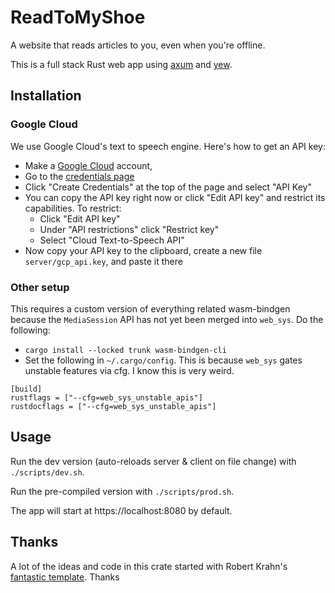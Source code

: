 # ReadToMyShoe

A website that reads articles to you, even when you're offline.

This is a full stack Rust web app using [axum](https://github.com/tokio-rs/axum) and [yew](https://yew.rs/).

## Installation

### Google Cloud

We use Google Cloud's text to speech engine. Here's how to get an API key:

* Make a [Google Cloud](https://cloud.google.com) account,
* Go to the [credentials page](https://console.cloud.google.com/apis/credentials)
* Click "Create Credentials" at the top of the page and select "API Key"
* You can copy the API key right now or click "Edit API key" and restrict its capabilities. To restrict:
    * Click "Edit API key"
    * Under "API restrictions" click "Restrict key"
    * Select "Cloud Text-to-Speech API"
* Now copy your API key to the clipboard, create a new file `server/gcp_api.key`, and paste it there

### Other setup

This requires a custom version of everything related wasm-bindgen because the `MediaSession` API has not yet been merged into `web_sys`. Do the following:

* `cargo install --locked trunk wasm-bindgen-cli`
* Set the following in `~/.cargo/config`. This is because `web_sys` gates unstable features via cfg. I know this is very weird.
```
[build]
rustflags = ["--cfg=web_sys_unstable_apis"]
rustdocflags = ["--cfg=web_sys_unstable_apis"]
```

## Usage

Run the dev version (auto-reloads server & client on file change) with `./scripts/dev.sh`.

Run the pre-compiled version with `./scripts/prod.sh`.

The app will start at https://localhost:8080 by default.

## Thanks

A lot of the ideas and code in this crate started with Robert Krahn's [fantastic template](https://robert.kra.hn/posts/2022-04-03_rust-web-wasm/#making-the-file-server-support-a-spa-app). Thanks
